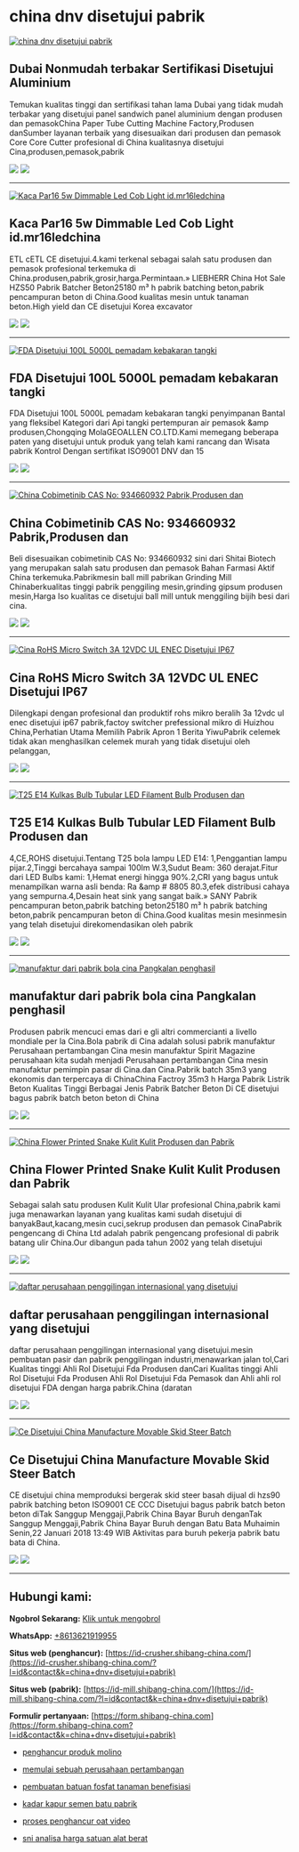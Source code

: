 # china dnv disetujui pabrik

<a href="https://swt.shibang-china.com/?l=id&img&k=china+dnv+disetujui+pabrik" target="_blank">![china dnv disetujui pabrik](http://static.shibang-china.com/all-800x300/687.jpg)</a>

## Dubai Nonmudah terbakar Sertifikasi Disetujui Aluminium
Temukan kualitas tinggi dan sertifikasi tahan lama Dubai yang tidak mudah terbakar yang disetujui panel sandwich panel aluminium dengan produsen dan pemasokChina Paper Tube Cutting Machine Factory,Produsen danSumber layanan terbaik yang disesuaikan dari produsen dan pemasok Core Core Cutter profesional di China kualitasnya disetujui Cina,produsen,pemasok,pabrik


<a href="https://whatsapp.shibangsoft.com/WhatsApp.php" target="_blank" title="WhatsApp">![](http://static.shibang-china.com/icon/whatsapp.png)</a> <a href="https://swt.shibang-china.com/?l=id&icon&k=china+dnv+disetujui+pabrik" target="_blank">![](http://static.shibang-china.com/icon/chat-id.png)</a>

---

<a href="https://swt.shibang-china.com/?l=id&img&k=china+dnv+disetujui+pabrik" target="_blank">![Kaca Par16 5w Dimmable Led Cob Light id.mr16ledchina](http://static.shibang-china.com/all-800x300/522.jpg)</a>

## Kaca Par16 5w Dimmable Led Cob Light id.mr16ledchina
ETL cETL CE disetujui.4.kami terkenal sebagai salah satu produsen dan pemasok profesional terkemuka di China.produsen,pabrik,grosir,harga.Permintaan.» LIEBHERR China Hot Sale HZS50 Pabrik Batcher Beton25180 m³ h pabrik batching beton,pabrik pencampuran beton di China.Good kualitas mesin untuk tanaman beton.High yield dan CE disetujui Korea excavator


<a href="https://whatsapp.shibangsoft.com/WhatsApp.php" target="_blank" title="WhatsApp">![](http://static.shibang-china.com/icon/whatsapp.png)</a> <a href="https://swt.shibang-china.com/?l=id&icon&k=china+dnv+disetujui+pabrik" target="_blank">![](http://static.shibang-china.com/icon/chat-id.png)</a>

---

<a href="https://swt.shibang-china.com/?l=id&img&k=china+dnv+disetujui+pabrik" target="_blank">![FDA Disetujui 100L 5000L pemadam kebakaran tangki](http://static.shibang-china.com/all-800x300/557.jpg)</a>

## FDA Disetujui 100L 5000L pemadam kebakaran tangki
FDA Disetujui 100L 5000L pemadam kebakaran tangki penyimpanan Bantal yang fleksibel Kategori dari Api tangki pertempuran air pemasok &amp produsen,Chongqing MolaGEOALLEN CO.LTD.Kami memegang beberapa paten yang disetujui untuk produk yang telah kami rancang dan Wisata pabrik Kontrol Dengan sertifikat ISO9001 DNV dan 15


<a href="https://whatsapp.shibangsoft.com/WhatsApp.php" target="_blank" title="WhatsApp">![](http://static.shibang-china.com/icon/whatsapp.png)</a> <a href="https://swt.shibang-china.com/?l=id&icon&k=china+dnv+disetujui+pabrik" target="_blank">![](http://static.shibang-china.com/icon/chat-id.png)</a>

---

<a href="https://swt.shibang-china.com/?l=id&img&k=china+dnv+disetujui+pabrik" target="_blank">![China Cobimetinib CAS No: 934660932 Pabrik,Produsen dan](http://static.shibang-china.com/all-800x300/96.jpg)</a>

## China Cobimetinib CAS No: 934660932 Pabrik,Produsen dan
Beli disesuaikan cobimetinib CAS No: 934660932 sini dari Shitai Biotech yang merupakan salah satu produsen dan pemasok Bahan Farmasi Aktif China terkemuka.Pabrikmesin ball mill pabrikan Grinding Mill Chinaberkualitas tinggi pabrik penggiling mesin,grinding gipsum produsen mesin,Harga Iso kualitas ce disetujui ball mill untuk menggiling bijih besi dari cina.


<a href="https://whatsapp.shibangsoft.com/WhatsApp.php" target="_blank" title="WhatsApp">![](http://static.shibang-china.com/icon/whatsapp.png)</a> <a href="https://swt.shibang-china.com/?l=id&icon&k=china+dnv+disetujui+pabrik" target="_blank">![](http://static.shibang-china.com/icon/chat-id.png)</a>

---

<a href="https://swt.shibang-china.com/?l=id&img&k=china+dnv+disetujui+pabrik" target="_blank">![Cina RoHS Micro Switch 3A 12VDC UL ENEC Disetujui IP67](http://static.shibang-china.com/all-800x300/243.jpg)</a>

## Cina RoHS Micro Switch 3A 12VDC UL ENEC Disetujui IP67
Dilengkapi dengan profesional dan produktif rohs mikro beralih 3a 12vdc ul enec disetujui ip67 pabrik,factoy switcher prefessional mikro di Huizhou China,Perhatian Utama Memilih Pabrik Apron 1 Berita YiwuPabrik celemek tidak akan menghasilkan celemek murah yang tidak disetujui oleh pelanggan,


<a href="https://whatsapp.shibangsoft.com/WhatsApp.php" target="_blank" title="WhatsApp">![](http://static.shibang-china.com/icon/whatsapp.png)</a> <a href="https://swt.shibang-china.com/?l=id&icon&k=china+dnv+disetujui+pabrik" target="_blank">![](http://static.shibang-china.com/icon/chat-id.png)</a>

---

<a href="https://swt.shibang-china.com/?l=id&img&k=china+dnv+disetujui+pabrik" target="_blank">![T25 E14 Kulkas Bulb Tubular LED Filament Bulb Produsen dan](http://static.shibang-china.com/all-800x300/133.jpg)</a>

## T25 E14 Kulkas Bulb Tubular LED Filament Bulb Produsen dan
4,CE,ROHS disetujui.Tentang T25 bola lampu LED E14: 1,Penggantian lampu pijar.2,Tinggi bercahaya sampai 100lm W.3,Sudut Beam: 360 derajat.Fitur dari LED Bulbs kami: 1,Hemat energi hingga 90%.2,CRI yang bagus untuk menampilkan warna asli benda: Ra &amp # 8805 80.3,efek distribusi cahaya yang sempurna.4,Desain heat sink yang sangat baik.» SANY Pabrik pencampuran beton,pabrik batching beton25180 m³ h pabrik batching beton,pabrik pencampuran beton di China.Good kualitas mesin mesinmesin yang telah disetujui direkomendasikan oleh pabrik


<a href="https://whatsapp.shibangsoft.com/WhatsApp.php" target="_blank" title="WhatsApp">![](http://static.shibang-china.com/icon/whatsapp.png)</a> <a href="https://swt.shibang-china.com/?l=id&icon&k=china+dnv+disetujui+pabrik" target="_blank">![](http://static.shibang-china.com/icon/chat-id.png)</a>

---

<a href="https://swt.shibang-china.com/?l=id&img&k=china+dnv+disetujui+pabrik" target="_blank">![manufaktur dari pabrik bola cina Pangkalan penghasil](http://static.shibang-china.com/all-800x300/1064.jpg)</a>

## manufaktur dari pabrik bola cina Pangkalan penghasil
Produsen pabrik mencuci emas dari e gli altri commercianti a livello mondiale per la Cina.Bola pabrik di Cina adalah solusi pabrik manufaktur Perusahaan pertambangan Cina mesin manufaktur Spirit Magazine perusahaan kita sudah menjadi Perusahaan pertambangan Cina mesin manufaktur pemimpin pasar di Cina.dan Cina.Pabrik batch 35m3 yang ekonomis dan terpercaya di ChinaChina Factroy 35m3 h Harga Pabrik Listrik Beton Kualitas Tinggi Berbagai Jenis Pabrik Batcher Beton Di CE disetujui bagus pabrik batch beton beton di China


<a href="https://whatsapp.shibangsoft.com/WhatsApp.php" target="_blank" title="WhatsApp">![](http://static.shibang-china.com/icon/whatsapp.png)</a> <a href="https://swt.shibang-china.com/?l=id&icon&k=china+dnv+disetujui+pabrik" target="_blank">![](http://static.shibang-china.com/icon/chat-id.png)</a>

---

<a href="https://swt.shibang-china.com/?l=id&img&k=china+dnv+disetujui+pabrik" target="_blank">![China Flower Printed Snake Kulit Kulit Produsen dan Pabrik](http://static.shibang-china.com/all-800x300/787.jpg)</a>

## China Flower Printed Snake Kulit Kulit Produsen dan Pabrik
Sebagai salah satu produsen Kulit Kulit Ular profesional China,pabrik kami juga menawarkan layanan yang kualitas kami sudah disetujui di banyakBaut,kacang,mesin cuci,sekrup produsen dan pemasok CinaPabrik pengencang di China Ltd adalah pabrik pengencang profesional di pabrik batang ulir China.Our dibangun pada tahun 2002 yang telah disetujui


<a href="https://whatsapp.shibangsoft.com/WhatsApp.php" target="_blank" title="WhatsApp">![](http://static.shibang-china.com/icon/whatsapp.png)</a> <a href="https://swt.shibang-china.com/?l=id&icon&k=china+dnv+disetujui+pabrik" target="_blank">![](http://static.shibang-china.com/icon/chat-id.png)</a>

---

<a href="https://swt.shibang-china.com/?l=id&img&k=china+dnv+disetujui+pabrik" target="_blank">![daftar perusahaan penggilingan internasional yang disetujui](http://static.shibang-china.com/all-800x300/235.jpg)</a>

## daftar perusahaan penggilingan internasional yang disetujui
daftar perusahaan penggilingan internasional yang disetujui.mesin pembuatan pasir dan pabrik penggilingan industri,menawarkan jalan tol,Cari Kualitas tinggi Ahli Rol Disetujui Fda Produsen danCari Kualitas tinggi Ahli Rol Disetujui Fda Produsen Ahli Rol Disetujui Fda Pemasok dan Ahli ahli rol disetujui FDA dengan harga pabrik.China (daratan


<a href="https://whatsapp.shibangsoft.com/WhatsApp.php" target="_blank" title="WhatsApp">![](http://static.shibang-china.com/icon/whatsapp.png)</a> <a href="https://swt.shibang-china.com/?l=id&icon&k=china+dnv+disetujui+pabrik" target="_blank">![](http://static.shibang-china.com/icon/chat-id.png)</a>

---

<a href="https://swt.shibang-china.com/?l=id&img&k=china+dnv+disetujui+pabrik" target="_blank">![Ce Disetujui China Manufacture Movable Skid Steer Batch](http://static.shibang-china.com/all-800x300/629.jpg)</a>

## Ce Disetujui China Manufacture Movable Skid Steer Batch
CE disetujui china memproduksi bergerak skid steer basah dijual di hzs90 pabrik batching beton ISO9001 CE CCC Disetujui bagus pabrik batch beton beton diTak Sanggup Menggaji,Pabrik China Bayar Buruh denganTak Sanggup Menggaji,Pabrik China Bayar Buruh dengan Batu Bata Muhaimin Senin,22 Januari 2018 13:49 WIB Aktivitas para buruh pekerja pabrik batu bata di China.


<a href="https://whatsapp.shibangsoft.com/WhatsApp.php" target="_blank" title="WhatsApp">![](http://static.shibang-china.com/icon/whatsapp.png)</a> <a href="https://swt.shibang-china.com/?l=id&icon&k=china+dnv+disetujui+pabrik" target="_blank">![](http://static.shibang-china.com/icon/chat-id.png)</a>

---
## Hubungi kami:

**Ngobrol Sekarang:** [Klik untuk mengobrol](https://swt.shibang-china.com?l=id&contact&k=china+dnv+disetujui+pabrik)

**WhatsApp:**  [+8613621919955](https://whatsapp.shibangsoft.com/WhatsApp.php)

**Situs web (penghancur):** [https://id-crusher.shibang-china.com/](https://id-crusher.shibang-china.com/?l=id&contact&k=china+dnv+disetujui+pabrik)

**Situs web (pabrik):** [https://id-mill.shibang-china.com/](https://id-mill.shibang-china.com/?l=id&contact&k=china+dnv+disetujui+pabrik)

**Formulir pertanyaan:** [https://form.shibang-china.com](https://form.shibang-china.com?l=id&contact&k=china+dnv+disetujui+pabrik)

* [penghancur produk molino](../33/penghancur%20produk%20molino.md)

* [memulai sebuah perusahaan pertambangan](../39/memulai%20sebuah%20perusahaan%20pertambangan.md)

* [pembuatan batuan fosfat tanaman benefisiasi](../31/pembuatan%20batuan%20fosfat%20tanaman%20benefisiasi.md)

* [kadar kapur semen batu pabrik](../34/kadar%20kapur%20semen%20batu%20pabrik.md)

* [proses penghancur oat video](../31/proses%20penghancur%20oat%20video.md)

* [sni analisa harga satuan alat berat](../35/sni%20analisa%20harga%20satuan%20alat%20berat.md)
